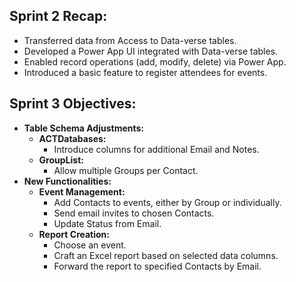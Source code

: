 ## Sprint 2 Recap:
- Transferred data from Access to Data-verse tables.
- Developed a Power App UI integrated with Data-verse tables.
- Enabled record operations (add, modify, delete) via Power App.
- Introduced a basic feature to register attendees for events.

## Sprint 3 Objectives:
- **Table Schema Adjustments:**
    - **ACTDatabases:**
        - Introduce columns for additional Email and Notes.
    - **GroupList:**
        - Allow multiple Groups per Contact.
- **New Functionalities:**
    - **Event Management:**
        - Add Contacts to events, either by Group or individually.
        - Send email invites to chosen Contacts.
        - Update Status from Email.
    - **Report Creation:**
        - Choose an event.
        - Craft an Excel report based on selected data columns.
        - Forward the report to specified Contacts by Email.
